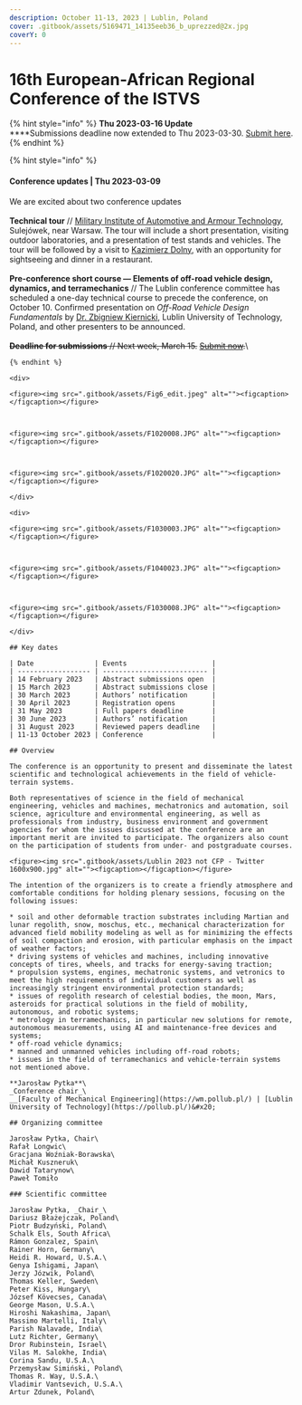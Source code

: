 ```yaml
---
description: October 11-13, 2023 | Lublin, Poland
cover: .gitbook/assets/5169471_14135eeb36_b_uprezzed@2x.jpg
coverY: 0
---
```


# 16th European-African Regional Conference of the ISTVS

{% hint style="info" %}
**Thu 2023-03-16 Update**\
****Submissions deadline now extended to Thu 2023-03-30. [Submit here](https://easychair.org/conferences/?conf=istvs2023).
{% endhint %}

{% hint style="info" %}
#### Conference updates | Thu 2023-03-09

We are excited about two conference updates\
\
**Technical tour** // [Military Institute of Automotive and Armour Technology](https://www.witpis.eu/pl/), Sulejówek, near Warsaw. The tour will include a short presentation, visiting outdoor laboratories, and a presentation of test stands and vehicles. The tour will be followed by a visit to [Kazimierz Dolny](https://www.kazimierz-dolny.pl/turystyka/), with an opportunity for sightseeing and dinner in a restaurant.\
\
**Pre-conference short course — Elements of off-road vehicle design, dynamics, and terramechanics** // The Lublin conference committee has scheduled a one-day technical course to precede the conference, on October 10. Confirmed presentation on _Off-Road Vehicle Design Fundamentals_ by [Dr. Zbigniew Kiernicki](https://scholar.google.com/scholar?hl=pl\&as\_sdt=2007\&as\_vis=1\&q=Zbigniew+kiernicki\&btnG=), Lublin University of Technology, Poland, and other presenters to be announced.\
\
~~**Deadline for submissions** // Next week, March 15.~~ [~~Submit now~~](https://easychair.org/conferences/?conf=istvs2023)~~.~~\
~~~~Deadline for submissions now Thu 2023-03-30 _(updated Thu 2023-03-16)_
{% endhint %}

<div>

<figure><img src=".gitbook/assets/Fig6_edit.jpeg" alt=""><figcaption></figcaption></figure>

 

<figure><img src=".gitbook/assets/F1020008.JPG" alt=""><figcaption></figcaption></figure>

 

<figure><img src=".gitbook/assets/F1020020.JPG" alt=""><figcaption></figcaption></figure>

</div>

<div>

<figure><img src=".gitbook/assets/F1030003.JPG" alt=""><figcaption></figcaption></figure>

 

<figure><img src=".gitbook/assets/F1040023.JPG" alt=""><figcaption></figcaption></figure>

 

<figure><img src=".gitbook/assets/F1030008.JPG" alt=""><figcaption></figcaption></figure>

</div>

## Key dates

| Date               | Events                     |
| ------------------ | -------------------------- |
| 14 February 2023   | Abstract submissions open  |
| 15 March 2023      | Abstract submissions close |
| 30 March 2023      | Authors’ notification      |
| 30 April 2023      | Registration opens         |
| 31 May 2023        | Full papers deadline       |
| 30 June 2023       | Authors’ notification      |
| 31 August 2023     | Reviewed papers deadline   |
| 11-13 October 2023 | Conference                 |

## Overview

The conference is an opportunity to present and disseminate the latest scientific and technological achievements in the field of vehicle-terrain systems.

Both representatives of science in the field of mechanical engineering, vehicles and machines, mechatronics and automation, soil science, agriculture and environmental engineering, as well as professionals from industry, business environment and government agencies for whom the issues discussed at the conference are an important merit are invited to participate. The organizers also count on the participation of students from under- and postgraduate courses.

<figure><img src=".gitbook/assets/Lublin 2023 not CFP - Twitter 1600x900.jpg" alt=""><figcaption></figcaption></figure>

The intention of the organizers is to create a friendly atmosphere and comfortable conditions for holding plenary sessions, focusing on the following issues:

* soil and other deformable traction substrates including Martian and lunar regolith, snow, moschus, etc., mechanical characterization for advanced field mobility modeling as well as for minimizing the effects of soil compaction and erosion, with particular emphasis on the impact of weather factors;
* driving systems of vehicles and machines, including innovative concepts of tires, wheels, and tracks for energy-saving traction;
* propulsion systems, engines, mechatronic systems, and vetronics to meet the high requirements of individual customers as well as increasingly stringent environmental protection standards;
* issues of regolith research of celestial bodies, the moon, Mars, asteroids for practical solutions in the field of mobility, autonomous, and robotic systems;
* metrology in terramechanics, in particular new solutions for remote, autonomous measurements, using AI and maintenance-free devices and systems;
* off-road vehicle dynamics;
* manned and unmanned vehicles including off-road robots;
* issues in the field of terramechanics and vehicle-terrain systems not mentioned above.

**Jarosław Pytka**\
_Conference chair_\
__[Faculty of Mechanical Engineering](https://wm.pollub.pl/) | [Lublin University of Technology](https://pollub.pl/)&#x20;

## Organizing committee

Jarosław Pytka, Chair\
Rafał Longwic\
Gracjana Woźniak-Borawska\
Michał Kuszneruk\
Dawid Tatarynow\
Paweł Tomiło

### Scientific committee

Jarosław Pytka, _Chair_\
Dariusz Błażejczak, Poland\
Piotr Budzyński, Poland\
Schalk Els, South Africa\
Rámon Gonzalez, Spain\
Rainer Horn, Germany\
Heidi R. Howard, U.S.A.\
Genya Ishigami, Japan\
Jerzy Józwik, Poland\
Thomas Keller, Sweden\
Peter Kiss, Hungary\
József Kövecses, Canada\
George Mason, U.S.A.\
Hiroshi Nakashima, Japan\
Massimo Martelli, Italy\
Parish Nalavade, India\
Lutz Richter, Germany\
Dror Rubinstein, Israel\
Vilas M. Salokhe, India\
Corina Sandu, U.S.A.\
Przemysław Simiński, Poland\
Thomas R. Way, U.S.A.\
Vladimir Vantsevich, U.S.A.\
Artur Zdunek, Poland\
